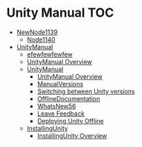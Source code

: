 Unity Manual TOC
================

 - [NewNode1139]()
	 - [Node1140](Node1140.md)
 - [UnityManual]()
	 - [efewfewfewfew](efewfewfewfew.md)
	 - [UnityManual Overview](UnityManual.md)
	 - [UnityManual]()
		 - [UnityManual Overview](UnityManual_1.md)
		 - [ManualVersions](ManualVersions.md)
		 - [Switching between Unity versions](SwitchingDocumentationVersions.md)
		 - [OfflineDocumentation](OfflineDocumentation.md)
		 - [WhatsNew56](WhatsNew56.md)
		 - [Leave Feedback](LeaveFeedback.md)
		 - [Deploying Unity Offline](DeployingUnityOffline.md)
	 - [InstallingUnity]()
		 - [InstallingUnity Overview](InstallingUnity.md)

